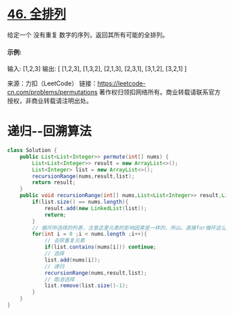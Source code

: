 # [46. 全排列](https://leetcode-cn.com/problems/permutations/)

给定一个 没有重复 数字的序列，返回其所有可能的全排列。

#### 示例:

输入: [1,2,3]
输出:
[
  [1,2,3],
  [1,3,2],
  [2,1,3],
  [2,3,1],
  [3,1,2],
  [3,2,1]
]

来源：力扣（LeetCode）
链接：https://leetcode-cn.com/problems/permutations
著作权归领扣网络所有。商业转载请联系官方授权，非商业转载请注明出处。

# 递归--回溯算法

```java
class Solution {
    public List<List<Integer>> permute(int[] nums) {
        List<List<Integer>> result = new ArrayList<>();
        List<Integer> list = new ArrayList<>();
        recursionRange(nums,result,list);
        return result;
    }
    public void recursionRange(int[] nums,List<List<Integer>> result,List<Integer> list){
        if(list.size() == nums.length){
            result.add(new LinkedList(list));
            return;
        }
        // 循环所选择的列表，注意这里元素的影响因素是一样的，所以。直接for循环这么写没有问题。但是如果是括号生成的问题。要对（）分别处理。也就是它的选择列表只能为（）这两个字符。分开考虑调用两次递归方法。
        for(int i = 0 ;i < nums.length ;i++){
            // 去除重复元素
            if(list.contains(nums[i])) continue;
			// 选择
            list.add(nums[i]);
            // 递归
            recursionRange(nums,result,list);
            // 取消选择
            list.remove(list.size()-1);
        }
    }
}
```

